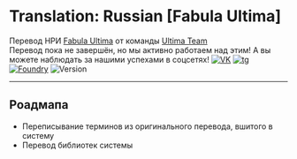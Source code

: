 # Translation: Russian [Fabula Ultima]

Перевод НРИ [Fabula Ultima](https://github.com/League-of-Fabulous-Developers/FoundryVTT-Fabula-Ultima) от
команды [Ultima Team](https://t.me/Ultima_Team_Localization)\
Перевод пока не завершён, но мы активно работаем над этим! А вы можете наблюдать за нашими успехами в соцсетях!
[![VK]][VK URL] [![tg]][tg URL]\
[![Foundry]][Foundry URL] ![Version]
___

## Роадмапа

- Переписывание терминов из оригинального перевода, вшитого в систему
- Перевод библиотек системы

[Foundry]: https://img.shields.io/badge/Foundry-12.343-orange?logo=foundryvirtualtabletop&logosize=auto

[Foundry URL]: https://foundryvtt.com

[Version]: https://img.shields.io/badge/Версия-0.0.1--demo-informational

[VK]: https://img.shields.io/badge/VK-blue?&logo=vk&logosize=auto

[VK URL]: https://vk.com/ultima_team

[tg]: https://img.shields.io/badge/telegram-white?logo=telegram&logosize=auto
[tg URL]: https://t.me/Ultima_Team_Localization
